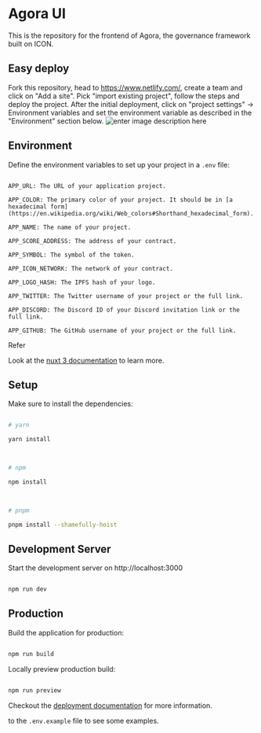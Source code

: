 
# Agora UI

This is the repository for the frontend of Agora, the governance framework built on ICON.

## Easy deploy

Fork this repository, head to https://www.netlify.com/, create a team and click on "Add a site". Pick "import existing project", follow the steps and deploy the project. After the initial deployment, click on "project settings"  -> Environment variables and set the environment variable as described in the "Environment" section below.
![enter image description here](https://i.imgur.com/1r6alZ2.png)
  
## Environment

  

Define the environment variables to set up your project in a `.env` file:

```

APP_URL: The URL of your application project.

APP_COLOR: The primary color of your project. It should be in [a hexadecimal form](https://en.wikipedia.org/wiki/Web_colors#Shorthand_hexadecimal_form).

APP_NAME: The name of your project.

APP_SCORE_ADDRESS: The address of your contract.

APP_SYMBOL: The symbol of the token.

APP_ICON_NETWORK: The network of your contract.

APP_LOGO_HASH: The IPFS hash of your logo.

APP_TWITTER: The Twitter username of your project or the full link.

APP_DISCORD: The Discord ID of your Discord invitation link or the full link.

APP_GITHUB: The GitHub username of your project or the full link.

```

  

Refer 

Look at the [nuxt 3 documentation](https://v3.nuxtjs.org) to learn more.

  
  

## Setup

  

Make sure to install the dependencies:

  

```bash

# yarn

yarn install

  

# npm

npm install

  

# pnpm

pnpm install --shamefully-hoist

```

  

## Development Server

  

Start the development server on http://localhost:3000

  

```bash

npm run dev

```

  

## Production

  

Build the application for production:

  

```bash

npm run build

```

  

Locally preview production build:

  

```bash

npm run preview

```

  

Checkout the [deployment documentation](https://v3.nuxtjs.org/guide/deploy/presets) for more information.

  


to the `.env.example` file to see some examples.
